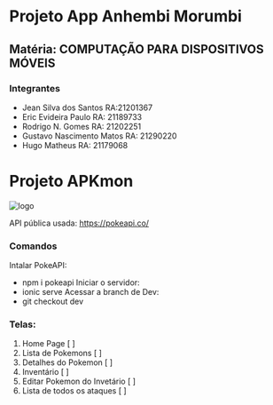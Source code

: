 # Projeto App Anhembi Morumbi
## Matéria: COMPUTAÇÃO PARA DISPOSITIVOS MÓVEIS
### Integrantes
* Jean Silva dos Santos RA:21201367
* Eric Evideira Paulo RA: 21189733
* Rodrigo N. Gomes RA: 21202251
* Gustavo Nascimento Matos RA: 21290220
* Hugo Matheus RA: 21179068

# Projeto APKmon
![logo](https://fontmeme.com/temporary/bbe08d8e2f188ae9b0702d96e5f4065d.png)

API pública usada: https://pokeapi.co/

### Comandos
Intalar PokeAPI: 
- npm i pokeapi
Iniciar o servidor:
- ionic serve
Acessar a branch de Dev:
- git checkout dev

### Telas: 

1. Home Page [ ]
2. Lista de Pokemons [ ]
3. Detalhes do Pokemon [ ]
4. Inventário [ ]
5. Editar Pokemon do Invetário [ ]
6. Lista de todos os ataques [ ]
